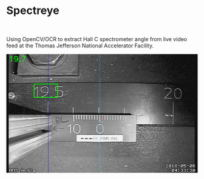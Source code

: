 <h1>Spectreye</h1>
<br>

Using OpenCV/OCR to extract Hall C spectrometer angle from live video feed at the Thomas Jefferson National Accelerator Facility. 

<img src="images/demo.png" />
